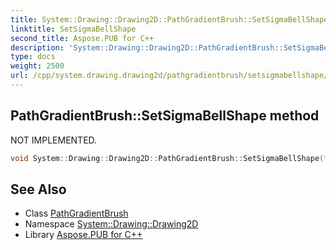 ```yaml
---
title: System::Drawing::Drawing2D::PathGradientBrush::SetSigmaBellShape method
linktitle: SetSigmaBellShape
second_title: Aspose.PUB for C++
description: 'System::Drawing::Drawing2D::PathGradientBrush::SetSigmaBellShape method. NOT IMPLEMENTED in C++.'
type: docs
weight: 2500
url: /cpp/system.drawing.drawing2d/pathgradientbrush/setsigmabellshape/
---
```

## PathGradientBrush::SetSigmaBellShape method


NOT IMPLEMENTED.

```cpp
void System::Drawing::Drawing2D::PathGradientBrush::SetSigmaBellShape(float focus, float scale=1.0f)
```


## See Also

* Class [PathGradientBrush](../)
* Namespace [System::Drawing::Drawing2D](../../)
* Library [Aspose.PUB for C++](../../../)
